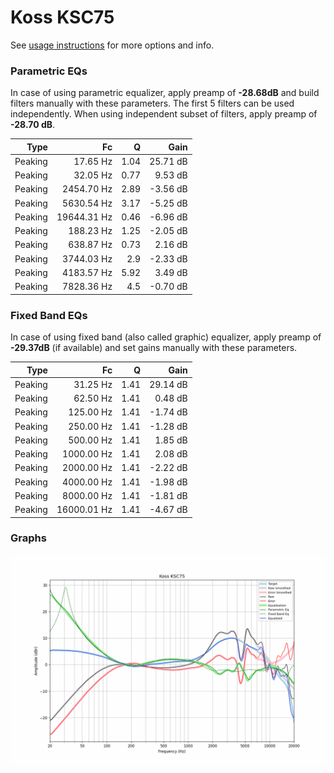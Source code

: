 # Koss KSC75
See [usage instructions](https://github.com/jaakkopasanen/AutoEq#usage) for more options and info.

### Parametric EQs
In case of using parametric equalizer, apply preamp of **-28.68dB** and build filters manually
with these parameters. The first 5 filters can be used independently.
When using independent subset of filters, apply preamp of **-28.70 dB**.

| Type    | Fc          |    Q | Gain     |
|--------:|------------:|-----:|---------:|
| Peaking | 17.65 Hz    | 1.04 | 25.71 dB |
| Peaking | 32.05 Hz    | 0.77 | 9.53 dB  |
| Peaking | 2454.70 Hz  | 2.89 | -3.56 dB |
| Peaking | 5630.54 Hz  | 3.17 | -5.25 dB |
| Peaking | 19644.31 Hz | 0.46 | -6.96 dB |
| Peaking | 188.23 Hz   | 1.25 | -2.05 dB |
| Peaking | 638.87 Hz   | 0.73 | 2.16 dB  |
| Peaking | 3744.03 Hz  | 2.9  | -2.33 dB |
| Peaking | 4183.57 Hz  | 5.92 | 3.49 dB  |
| Peaking | 7828.36 Hz  | 4.5  | -0.70 dB |

### Fixed Band EQs
In case of using fixed band (also called graphic) equalizer, apply preamp of **-29.37dB**
(if available) and set gains manually with these parameters.

| Type    | Fc          |    Q | Gain     |
|--------:|------------:|-----:|---------:|
| Peaking | 31.25 Hz    | 1.41 | 29.14 dB |
| Peaking | 62.50 Hz    | 1.41 | 0.48 dB  |
| Peaking | 125.00 Hz   | 1.41 | -1.74 dB |
| Peaking | 250.00 Hz   | 1.41 | -1.28 dB |
| Peaking | 500.00 Hz   | 1.41 | 1.85 dB  |
| Peaking | 1000.00 Hz  | 1.41 | 2.08 dB  |
| Peaking | 2000.00 Hz  | 1.41 | -2.22 dB |
| Peaking | 4000.00 Hz  | 1.41 | -1.98 dB |
| Peaking | 8000.00 Hz  | 1.41 | -1.81 dB |
| Peaking | 16000.01 Hz | 1.41 | -4.67 dB |

### Graphs
![](./Koss%20KSC75.png)